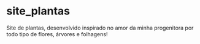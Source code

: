 # site_plantas
 Site de plantas, desenvolvido inspirado no amor da minha progenitora por todo tipo de flores, árvores e folhagens!

